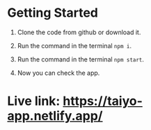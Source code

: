 # Getting Started

1. Clone the code from github or download it.

2. Run the command in the terminal `npm i`.

3. Run the command in the terminal `npm start`.

4. Now you can check the app.

# Live link: https://taiyo-app.netlify.app/
